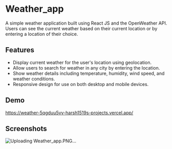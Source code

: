 # Weather_app
A simple weather application built using React JS and the OpenWeather API. Users can see the current weather based on their current location or by entering a location of their choice.

## Features
- Display current weather for the user's location using geolocation.
- Allow users to search for weather in any city by entering the location.
- Show weather details including temperature, humidity, wind speed, and weather conditions.
- Responsive design for use on both desktop and mobile devices.

## Demo
https://weather-5qgduu5vv-harsh1519s-projects.vercel.app/

## Screenshots
![Uploading Weather_app.PNG…]()
